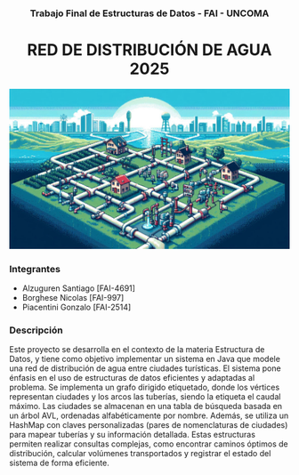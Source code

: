 <div align="center">

<h3>Trabajo Final de Estructuras de Datos - FAI - UNCOMA</h3>
<h1>RED DE DISTRIBUCIÓN DE AGUA 2025</h1>

<div>

<img src="imagenes/portada.jpeg"/>

</div>

</div>

### Integrantes

-   Alzuguren Santiago \[FAI-4691\]
-   Borghese Nicolas \[FAI-997\]
-   Piacentini Gonzalo \[FAI-2514\]

### Descripción

Este proyecto se desarrolla en el contexto de la materia Estructura de Datos, y tiene como objetivo implementar un sistema en Java que modele una red de distribución de agua entre ciudades turísticas. El sistema pone énfasis en el uso de estructuras de datos eficientes y adaptadas al problema. Se implementa un grafo dirigido etiquetado, donde los vértices representan ciudades y los arcos las tuberías, siendo la etiqueta el caudal máximo. Las ciudades se almacenan en una tabla de búsqueda basada en un árbol AVL, ordenadas alfabéticamente por nombre. Además, se utiliza un HashMap con claves personalizadas (pares de nomenclaturas de ciudades) para mapear tuberías y su información detallada. Estas estructuras permiten realizar consultas complejas, como encontrar caminos óptimos de distribución, calcular volúmenes transportados y registrar el estado del sistema de forma eficiente.